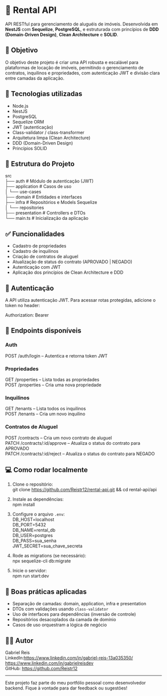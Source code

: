 # 🏡 Rental API

API RESTful para gerenciamento de aluguéis de imóveis. Desenvolvida em **NestJS** com **Sequelize**, **PostgreSQL**, e estruturada com princípios de **DDD (Domain-Driven Design)**, **Clean Architecture** e **SOLID**.

## 🚀 Objetivo

O objetivo deste projeto é criar uma API robusta e escalável para plataformas de locação de imóveis, permitindo o gerenciamento de contratos, inquilinos e propriedades, com autenticação JWT e divisão clara entre camadas da aplicação.

## 🧰 Tecnologias utilizadas

- Node.js  
- NestJS  
- PostgreSQL  
- Sequelize ORM  
- JWT (autenticação)  
- Class-validator / class-transformer  
- Arquitetura limpa (Clean Architecture)  
- DDD (Domain-Driven Design)  
- Princípios SOLID  

## 📁 Estrutura do Projeto

src  
├── auth                      # Módulo de autenticação (JWT)  
├── application               # Casos de uso  
│   └── use-cases  
├── domain                    # Entidades e interfaces  
├── infra                     # Repositórios e Models Sequelize  
│   └── repositories  
├── presentation              # Controllers e DTOs  
└── main.ts                   # Inicialização da aplicação  

## ✅ Funcionalidades

- Cadastro de propriedades  
- Cadastro de inquilinos  
- Criação de contratos de aluguel  
- Atualização de status do contrato (APROVADO | NEGADO)  
- Autenticação com JWT  
- Aplicação dos princípios de Clean Architecture e DDD  

## 🔐 Autenticação

A API utiliza autenticação JWT. Para acessar rotas protegidas, adicione o token no header:  

Authorization: Bearer <token>

## 🧪 Endpoints disponíveis

### Auth

POST /auth/login – Autentica e retorna token JWT  

### Propriedades

GET /properties – Lista todas as propriedades  
POST /properties – Cria uma nova propriedade  

### Inquilinos

GET /tenants – Lista todos os inquilinos  
POST /tenants – Cria um novo inquilino  

### Contratos de Aluguel

POST /contracts – Cria um novo contrato de aluguel  
PATCH /contracts/:id/approve – Atualiza o status do contrato para APROVADO  
PATCH /contracts/:id/reject – Atualiza o status do contrato para NEGADO  

## 💻 Como rodar localmente

1. Clone o repositório:  
git clone https://github.com/Reistr12/rental-api.git && cd rental-api/api  

2. Instale as dependências:  
npm install  

3. Configure o arquivo `.env`:  
DB_HOST=localhost  
DB_PORT=5432  
DB_NAME=rental_db  
DB_USER=postgres  
DB_PASS=sua_senha  
JWT_SECRET=sua_chave_secreta  

4. Rode as migrations (se necessário):  
npx sequelize-cli db:migrate  

5. Inicie o servidor:  
npm run start:dev  

## 📌 Boas práticas aplicadas

- Separação de camadas: domain, application, infra e presentation  
- DTOs com validações usando `class-validator`  
- Uso de interfaces para dependências (inversão de controle)  
- Repositórios desacoplados da camada de domínio  
- Casos de uso orquestram a lógica de negócio  


## 👨‍💻 Autor

Gabriel Reis  
LinkedIn:https://www.linkedin.com/in/gabriel-reis-13a035350/ https://www.linkedin.com/in/gabrielreisdev  
GitHub: https://github.com/Reistr12  

---

Este projeto faz parte do meu portfólio pessoal como desenvolvedor backend. Fique à vontade para dar feedback ou sugestões!